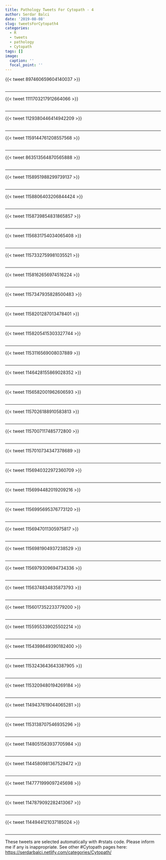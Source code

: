 ```yaml
---
title: Pathology Tweets For Cytopath - 4
author: Serdar Balci
date: '2019-08-08'
slug: tweetsForCytopath4
categories:
  - R
  - tweets
  - pathology
  - Cytopath
tags: []
image:
  caption: ''
  focal_point: ''
---
```



{{< tweet 897460659604140037 >}}
<br>
<br>
<hr>
{{< tweet 1111703217912664066 >}}
<br>
<br>
<hr>
{{< tweet 1129380446414942209 >}}
<br>
<br>
<hr>
{{< tweet 1159144761208557568 >}}
<br>
<br>
<hr>
{{< tweet 863513564870565888 >}}
<br>
<br>
<hr>
{{< tweet 1158951988299739137 >}}
<br>
<br>
<hr>
{{< tweet 1158806403206844424 >}}
<br>
<br>
<hr>
{{< tweet 1158739854831865857 >}}
<br>
<br>
<hr>
{{< tweet 1156831754034065408 >}}
<br>
<br>
<hr>
{{< tweet 1157332759981035521 >}}
<br>
<br>
<hr>
{{< tweet 1158162656974516224 >}}
<br>
<br>
<hr>
{{< tweet 1157347935828500483 >}}
<br>
<br>
<hr>
{{< tweet 1158201287013478401 >}}
<br>
<br>
<hr>
{{< tweet 1158205415303327744 >}}
<br>
<br>
<hr>
{{< tweet 1153116569008037889 >}}
<br>
<br>
<hr>
{{< tweet 1146428155869028352 >}}
<br>
<br>
<hr>
{{< tweet 1156582001962606593 >}}
<br>
<br>
<hr>
{{< tweet 1157026188910583813 >}}
<br>
<br>
<hr>
{{< tweet 1157007117485772800 >}}
<br>
<br>
<hr>
{{< tweet 1157010734347378689 >}}
<br>
<br>
<hr>
{{< tweet 1156940322972360709 >}}
<br>
<br>
<hr>
{{< tweet 1156994482019209216 >}}
<br>
<br>
<hr>
{{< tweet 1156995695376773120 >}}
<br>
<br>
<hr>
{{< tweet 1156947011305975817 >}}
<br>
<br>
<hr>
{{< tweet 1156981904937238529 >}}
<br>
<br>
<hr>
{{< tweet 1156979309694734336 >}}
<br>
<br>
<hr>
{{< tweet 1156374834835873793 >}}
<br>
<br>
<hr>
{{< tweet 1156017352233779200 >}}
<br>
<br>
<hr>
{{< tweet 1155955339025502214 >}}
<br>
<br>
<hr>
{{< tweet 1154398649390182400 >}}
<br>
<br>
<hr>
{{< tweet 1153243643643387905 >}}
<br>
<br>
<hr>
{{< tweet 1153209480194269184 >}}
<br>
<br>
<hr>
{{< tweet 1149437619044065281 >}}
<br>
<br>
<hr>
{{< tweet 1153138707546935296 >}}
<br>
<br>
<hr>
{{< tweet 1148051563937705984 >}}
<br>
<br>
<hr>
{{< tweet 1144580981367529472 >}}
<br>
<br>
<hr>
{{< tweet 1147771999097245698 >}}
<br>
<br>
<hr>
{{< tweet 1147879092282413067 >}}
<br>
<br>
<hr>
{{< tweet 1144944121037185024 >}}
<br>
<br>
<hr>


These tweets are selected automatically with #rstats code. Please inform me if any is inappropriate.
See other #Cytopath pages here: https://serdarbalci.netlify.com/categories/Cytopath/
